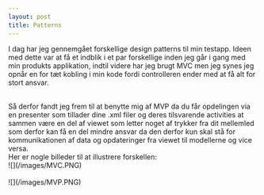 ```yaml
---
layout: post
title: Patterns
---
```

I dag har jeg gennemgået forskellige design patterns til min testapp. Ideen med dette var at få et indblik i et par forskellige inden jeg
går i gang med min produkts applikation,
indtil videre har jeg brugt MVC men jeg synes jeg opnår en for tæt kobling i min kode fordi controlleren ender med at få alt for stort
ansvar. <br>
<!--more-->
<br>
Så derfor fandt jeg frem til at benytte mig af MVP da du får opdelingen via en presenter som tillader dine .xml filer og 
deres tilsvarende activities at sammen være en del af viewet som letter noget af trykker fra dit mellemled som derfor kan få
en del mindre ansvar da den derfor kun skal stå for kommunikationen af data og opdateringer fra viewet til modellerne og vice versa. <br>
Her er nogle billeder til at illustrere forskellen: <br>
![](/images/MVC.PNG) <br>
<br>
![](/images/MVP.PNG)
